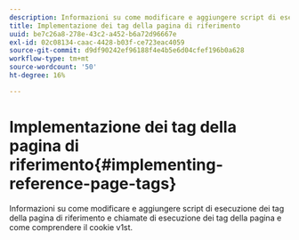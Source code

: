 ```yaml
---
description: Informazioni su come modificare e aggiungere script di esecuzione dei tag della pagina di riferimento e chiamate di esecuzione dei tag della pagina e come comprendere il cookie v1st.
title: Implementazione dei tag della pagina di riferimento
uuid: be7c26a8-278e-43c2-a452-b6a72d96667e
exl-id: 02c08134-caac-4428-b03f-ce723eac4059
source-git-commit: d9df90242ef96188f4e4b5e6d04cfef196b0a628
workflow-type: tm+mt
source-wordcount: '50'
ht-degree: 16%

---
```


# Implementazione dei tag della pagina di riferimento{#implementing-reference-page-tags}

Informazioni su come modificare e aggiungere script di esecuzione dei tag della pagina di riferimento e chiamate di esecuzione dei tag della pagina e come comprendere il cookie v1st.
